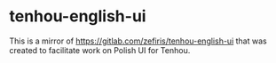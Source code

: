 # tenhou-english-ui

This is a mirror of https://gitlab.com/zefiris/tenhou-english-ui that was created to facilitate work on Polish UI for Tenhou.
